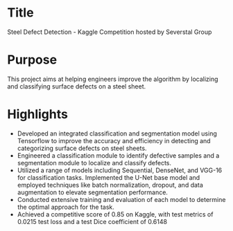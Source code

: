 # Title
Steel Defect Detection - Kaggle Competition hosted by Severstal Group

# Purpose
This project aims at helping engineers improve the algorithm by localizing and classifying surface defects on a steel sheet.

# Highlights
- Developed an integrated classification and segmentation model using Tensorflow to improve the accuracy and efficiency in detecting and categorizing surface defects on steel sheets. 
- Engineered a classification module to identify defective samples and a segmentation module to localize and classify defects.
- Utilized a range of models including Sequential, DenseNet, and VGG-16 for classification tasks. Implemented the U-Net base model and employed techniques like batch normalization, dropout, and data augmentation to elevate segmentation performance.
- Conducted extensive training and evaluation of each model to determine the optimal approach for the task.
- Achieved a competitive score of 0.85 on Kaggle, with test metrics of 0.0215 test loss and a test Dice coefficient of 0.6148
